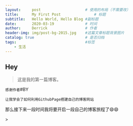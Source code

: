 ```yaml
---
layout:     post   				    # 使用的布局（不需要改）
title:      My First Post 				# 标题 
subtitle:   Hello World, Hello Blog #副标题
date:       2020-03-19 				# 时间
author:     Derrick 				# 作者
header-img: img/post-bg-2015.jpg 	#这篇文章标题背景图片
catalog: true 						# 是否归档
tags:								#标签
    - 生活
---
```


## Hey
>这是我的第一篇博客。


`感谢作者`#BY


`让我学会了如何利用GithubPage搭建自己的博客网站`
<p>那么接下来一段时间我将要开启一段自己的博客旅程了😄😄 </p>>



